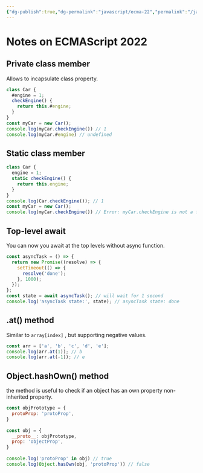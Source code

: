 ```yaml
---
{"dg-publish":true,"dg-permalink":"javascript/ecma-22","permalink":"/javascript/ecma-22/"}
---
```


# Notes on ECMAScript 2022

## Private class member
Allows to incapsulate class property.

```javascript
class Car {  
  #engine = 1;  
  checkEngine() {  
    return this.#engine;  
  }  
}  
const myCar = new Car(); 
console.log(myCar.checkEngine()) // 1
console.log(myCar.#engine) // undefined
```

## Static class member

```javascript
class Car {  
  engine = 1;  
  static checkEngine() {  
    return this.engine;  
  }  
}  
console.log(Car.checkEngine()); // 1
const myCar = new Car();  
console.log(myCar.checkEngine()) // Error: myCar.checkEngine is not a function
```

## Top-level await 

You can now you await at the top levels without async function.
```javascript
const asyncTask = () => {  
  return new Promise((resolve) => {  
    setTimeout(() => {  
      resolve('done');  
    }, 1000);  
  });  
};  
const state = await asyncTask(); // will wait for 1 second
console.log('asyncTask state:', state); // asyncTask state: done
```

## .at() method
Similar to `array[index]` , but supporting negative values. 
```javascript
const arr = ['a', 'b', 'c', 'd', 'e'];  
console.log(arr.at(1)); // b  
console.log(arr.at(-1)); // e
```

## Object.hashOwn() method
the method is useful to check if an object has an own property non-inherited property.
```javascript
const objPrototype = {  
  protoProp: 'protoProp',  
}  
  
const obj = {  
  __proto__: objPrototype,  
  prop: 'objectProp',  
}  
  
console.log('protoProp' in obj) // true  
console.log(Object.hasOwn(obj, 'protoProp')) // false
```